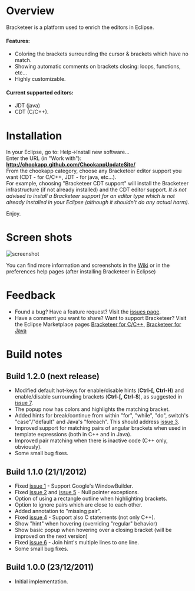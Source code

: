 Overview
========

Bracketeer is a platform used to enrich the editors in Eclipse.
#### Features:

- Coloring the brackets surrounding the cursor & brackets which have no match.
- Showing automatic comments on brackets closing: loops, functions, etc...
- Highly customizable.

#### Current supported editors:

- JDT (java) 
- CDT (C/C++).

Installation 
============
In your Eclipse, go to: Help->Install new software...  
Enter the URL (in "Work with"): **http://chookapp.github.com/ChookappUpdateSite/**  
From the chookapp category, choose any Bracketeer editor support you want (CDT - for C/C++, JDT - for java, etc...).  
For example, choosing "Bracketeer CDT support" will install the Bracketeer infrastructure (if not already installed) and the CDT editor support. *It is not advised to install a Bracketeer support for an editor type which is not already installed in your Eclipse (although it shouldn't do any actual harm)*.

Enjoy.

Screen shots
============

![screenshot](https://github.com/chookapp/Bracketeer/raw/master/Bracketeer/doc/all-surrounding-hyperlink.JPG)

You can find more information and screenshots in the [Wiki](https://github.com/chookapp/Bracketeer/wiki) or in the preferences help pages (after installing Bracketeer in Eclipse)

Feedback
========

* Found a bug? Have a feature request? Visit the [issues page](https://github.com/chookapp/Bracketeer/issues).
* Have a comment you want to share? Want to support Bracketeer? Visit the Eclipse Marketplace pages [Bracketeer for C/C++](http://marketplace.eclipse.org/content/bracketeer-cc-cdt), [Bracketeer for Java](http://marketplace.eclipse.org/content/bracketeer-java-jdt)

Build notes
============

Build 1.2.0 (next release)
-----------

* Modified default hot-keys for enable/disable hints (**Ctrl-[, Ctrl-H**) and enable/disable surrounding brackets (**Ctrl-[, Ctrl-S**), as suggested in [issue 7](https://github.com/chookapp/Bracketeer/issues/7).
* The popup now has colors and highlights the matching bracket.
* Added hints for break/continue from within "for", "while", "do", switch's "case"/"default" and Java's "foreach". This should address [issue 3](https://github.com/chookapp/Bracketeer/issues/3).
* Improved support for matching pairs of angular brackets when used in template expressions (both in C++ and in Java).
* Improved pair matching when there is inactive code (C++ only, obviously).
* Some small bug fixes.

Build 1.1.0 (21/1/2012)
-----------

* Fixed [issue 1](https://github.com/chookapp/Bracketeer/issues/1) - Support Google's WindowBuilder.
* Fixed [issue 2](https://github.com/chookapp/Bracketeer/issues/2) and [issue 5](https://github.com/chookapp/Bracketeer/issues/5) - Null pointer exceptions.
* Option of using a rectangle outline when highlighting brackets.
* Option to ignore pairs which are close to each other.
* Added annotation to "missing pair".
* Fixed [issue 4](https://github.com/chookapp/Bracketeer/issues/4) - Support also C statements (not only C++).
* Show "hint" when hovering (overriding "regular" behavior)
* Show basic popup when hovering over a closing bracket (will be improved on the next version)
* Fixed [issue 6](https://github.com/chookapp/Bracketeer/issues/6) - Join hint's multiple lines to one line.
* Some small bug fixes.

Build 1.0.0 (23/12/2011)
-----------
* Initial implementation.